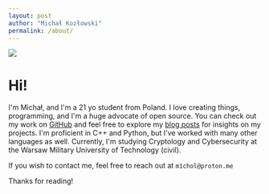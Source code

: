```yaml
---
layout: post
author: "Michał Kozłowski"
permalink: /about/
---
```


<img class="post-image-left" src="/m1/assets/images/michol.jpg">

# Hi!
I'm Michał, and I'm a 21 yo student from Poland. I love creating things, programming, and I'm a huge advocate of open source. You can check out my work on [GitHub](https://github.com/M1chol)  and feel free to explore my [blog posts](https://m1chol.github.io/m1/) for insights on my projects. I'm proficient in C++ and Python, but I've worked with many other languages as well. Currently, I'm studying Cryptology and Cybersecurity at the Warsaw Military University of Technology (civil).

If you wish to contact me, feel free to reach out at `m1chol@proton.me`

Thanks for reading!
